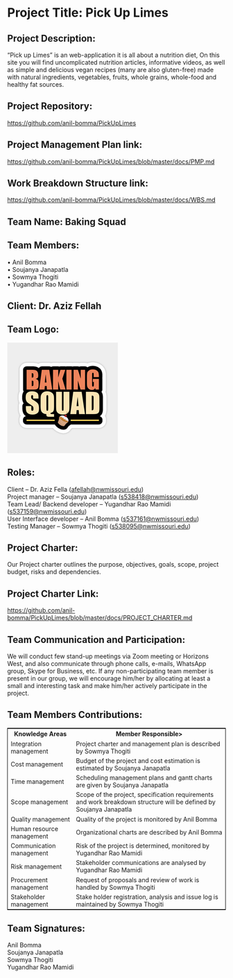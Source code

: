 ﻿# Project Title: Pick Up Limes

## Project Description:

“Pick up Limes” is an web-application it is all about a nutrition diet, On this site you will find uncomplicated nutrition articles, informative videos, as well as simple and delicious vegan recipes (many are also gluten-free) made with natural ingredients, vegetables, fruits, whole grains, whole-food and healthy fat sources.

## Project Repository:

https://github.com/anil-bomma/PickUpLimes

## Project Management Plan link:

https://github.com/anil-bomma/PickUpLimes/blob/master/docs/PMP.md

## Work Breakdown Structure link:

https://github.com/anil-bomma/PickUpLimes/blob/master/docs/WBS.md

## Team Name: Baking Squad

## Team Members:

• Anil Bomma<br>
• Soujanya Janapatla<br>
• Sowmya Thogiti<br>
• Yugandhar Rao Mamidi<br>


## Client: Dr. Aziz Fellah

## Team Logo:

![](https://raw.githubusercontent.com/anil-bomma/PickUpLimes/master/Images/logo.png)

## Roles:

Client – Dr. Aziz Fella (afellah@nwmissouri.edu)<br>
Project manager – Soujanya Janapatla (s538418@nwmissouri.edu)<br>
Team Lead/ Backend developer – Yugandhar Rao Mamidi (s537159@nwmissouri.edu)<br>
User Interface developer – Anil Bomma (s537161@nwmissouri.edu)<br>
Testing Manager – Sowmya Thogiti (s538095@nwmissouri.edu)<br>


## Project Charter:

Our Project charter outlines the purpose, objectives, goals, scope, project budget, risks and dependencies.

## Project Charter Link:

https://github.com/anil-bomma/PickUpLimes/blob/master/docs/PROJECT_CHARTER.md

## Team Communication and Participation:

We will conduct few stand-up meetings via Zoom meeting or Horizons West, and also communicate through phone calls, e-mails, WhatsApp group, Skype for Business, etc.
If any non-participating team member is present in our group, we will encourage him/her by allocating at least a small and interesting task and make him/her actively participate in the project.

## Team Members Contributions:

<table style="width:100%;border: 1px solid black;">
<tr>
<th>Knowledge Areas</th>	
<th>Member Responsible></th>
  </tr>
  <tr>
    <td>Integration management</td>
    <td>Project charter and management plan is described by Sowmya Thogiti</td>
  </tr>
   <tr>
    <td>Cost management</td>
    <td>Budget of the project and cost estimation is estimated by Soujanya Janapatla</td>
  </tr>
  <tr>
    <td>Time management</td>
    <td>Scheduling management plans and gantt charts are given by Soujanya Janapatla</td>
  </tr>
  <tr>
    <td>Scope management</td>
    <td>Scope of the project, specification requirements and work breakdown structure will be defined by Soujanya Janapatla </td>
  </tr>
  <tr>
    <td>Quality management</td>
    <td>Quality of the project is monitored by Anil Bomma</td>
  </tr>
   <tr>
    <td>Human resource management</td>
    <td>Organizational charts are described by Anil Bomma</td>
  </tr>
  <tr>
    <td>Communication management</td>
    <td>Risk of the project is determined, monitored by Yugandhar Rao Mamidi</td>
  </tr>
   <tr>
    <td>Risk management</td>
    <td>Stakeholder communications are analysed by Yugandhar Rao Mamidi</td>
  </tr>
   <tr>
    <td>Procurement management</td>
    <td>Request of proposals and review of work is handled by Sowmya Thogiti</td>
  </tr>
   <tr>
    <td>Stakeholder management</td>
    <td>Stake holder registration, analysis and issue log is maintained by Sowmya Thogiti</td>
  </tr>
  </table>


## Team Signatures:

Anil Bomma
<br>
Soujanya Janapatla
<br>
Sowmya Thogiti
<br>
Yugandhar Rao Mamidi
